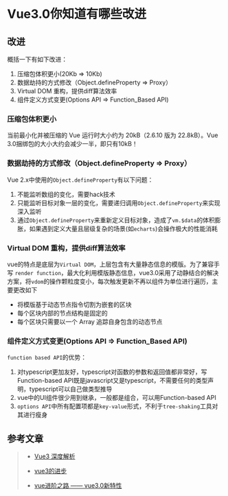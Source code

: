 # Vue3.0你知道有哪些改进

## 改进

概括一下有如下改进：
 1. 压缩包体积更小(20Kb => 10Kb)
 2. 数据劫持的方式修改（Object.defineProperty => Proxy）
 3. Virtual DOM 重构，提供diff算法效率
 4. 组件定义方式变更(Options API => Function_Based API)
 
### 压缩包体积更小

当前最小化并被压缩的 Vue 运行时大小约为 20kB（2.6.10 版为 22.8kB）。Vue 3.0捆绑包的大小大约会减少一半，即只有10kB！

### 数据劫持的方式修改（Object.defineProperty => Proxy）

Vue 2.x中使用的`Object.defineProperty`有以下问题：
 1. 不能监听数组的变化，需要hack技术
 2. 只能监听目标对象一层的变化，需要递归调用`Object.defineProperty`来实现深入监听
 3. 通过`Object.defineProperty`来重新定义目标对象，造成了`vm.$data`的体积膨胀，如果遇到定义大量且层级复杂的场景(如`echarts`)会操作极大的性能消耗

### Virtual DOM 重构，提供diff算法效率

vue的特点是底层为`Virtual DOM`，上层包含有大量静态信息的模版。为了兼容手写 `render function`，最大化利用模版静态信息，vue3.0采用了动静结合的解决方案，将`vdom`的操作颗粒度变小，每次触发更新不再以组件为单位进行遍历，主要更改如下

 * 将模版基于动态节点指令切割为嵌套的区块
 * 每个区块内部的节点结构是固定的
 * 每个区块只需要以一个 Array 追踪自身包含的动态节点


### 组件定义方式变更(Options API => Function_Based API)

`function based API`的优势：

 1. 对typescript更加友好，typescript对函数的参数和返回值都非常好，写Function-based API既是javascript又是typescript，不需要任何的类型声明，typescript可以自己做类型推导
 2. vue中的UI组件很少用到继承，一般都是组合，可以用Function-based API
 3. `options API`中所有配置项都是`key-value`形式，不利于`tree-shaking`工具对其进行瘦身


## 参考文章

> * [Vue3 深度解析](https://juejin.im/post/5dd3d4dae51d453d493092da)
>
> * [vue3的进步](https://www.jianshu.com/p/1d2846f2a855)
>
> * [vue进阶之路 —— vue3.0新特性](https://zhuanlan.zhihu.com/p/92143274)

